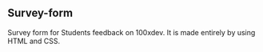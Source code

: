 ## Survey-form
Survey form for Students feedback on 100xdev. It is 
made entirely by using HTML and CSS.
